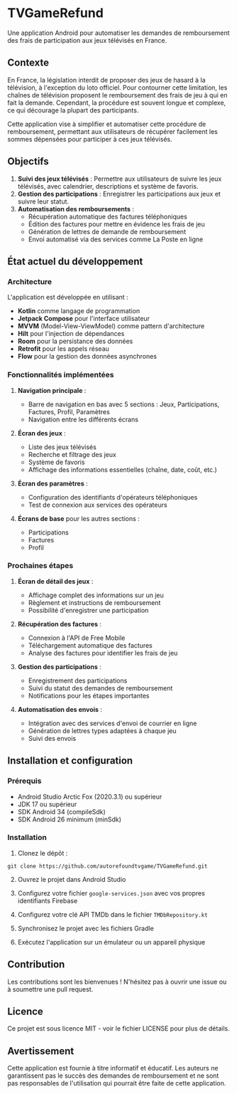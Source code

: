 # TVGameRefund

Une application Android pour automatiser les demandes de remboursement des frais de participation aux jeux télévisés en France.

## Contexte

En France, la législation interdit de proposer des jeux de hasard à la télévision, à l'exception du loto officiel. Pour contourner cette limitation, les chaînes de télévision proposent le remboursement des frais de jeu à qui en fait la demande. Cependant, la procédure est souvent longue et complexe, ce qui décourage la plupart des participants.

Cette application vise à simplifier et automatiser cette procédure de remboursement, permettant aux utilisateurs de récupérer facilement les sommes dépensées pour participer à ces jeux télévisés.

## Objectifs

1. **Suivi des jeux télévisés** : Permettre aux utilisateurs de suivre les jeux télévisés, avec calendrier, descriptions et système de favoris.
2. **Gestion des participations** : Enregistrer les participations aux jeux et suivre leur statut.
3. **Automatisation des remboursements** : 
   - Récupération automatique des factures téléphoniques
   - Édition des factures pour mettre en évidence les frais de jeu
   - Génération de lettres de demande de remboursement
   - Envoi automatisé via des services comme La Poste en ligne

## État actuel du développement

### Architecture

L'application est développée en utilisant :
- **Kotlin** comme langage de programmation
- **Jetpack Compose** pour l'interface utilisateur
- **MVVM** (Model-View-ViewModel) comme pattern d'architecture
- **Hilt** pour l'injection de dépendances
- **Room** pour la persistance des données
- **Retrofit** pour les appels réseau
- **Flow** pour la gestion des données asynchrones

### Fonctionnalités implémentées

1. **Navigation principale** :
   - Barre de navigation en bas avec 5 sections : Jeux, Participations, Factures, Profil, Paramètres
   - Navigation entre les différents écrans

2. **Écran des jeux** :
   - Liste des jeux télévisés
   - Recherche et filtrage des jeux
   - Système de favoris
   - Affichage des informations essentielles (chaîne, date, coût, etc.)

3. **Écran des paramètres** :
   - Configuration des identifiants d'opérateurs téléphoniques
   - Test de connexion aux services des opérateurs

4. **Écrans de base** pour les autres sections :
   - Participations
   - Factures
   - Profil

### Prochaines étapes

1. **Écran de détail des jeux** :
   - Affichage complet des informations sur un jeu
   - Règlement et instructions de remboursement
   - Possibilité d'enregistrer une participation

2. **Récupération des factures** :
   - Connexion à l'API de Free Mobile
   - Téléchargement automatique des factures
   - Analyse des factures pour identifier les frais de jeu

3. **Gestion des participations** :
   - Enregistrement des participations
   - Suivi du statut des demandes de remboursement
   - Notifications pour les étapes importantes

4. **Automatisation des envois** :
   - Intégration avec des services d'envoi de courrier en ligne
   - Génération de lettres types adaptées à chaque jeu
   - Suivi des envois

## Installation et configuration

### Prérequis

- Android Studio Arctic Fox (2020.3.1) ou supérieur
- JDK 17 ou supérieur
- SDK Android 34 (compileSdk)
- SDK Android 26 minimum (minSdk)

### Installation

1. Clonez le dépôt :
```
git clone https://github.com/autorefoundtvgame/TVGameRefund.git
```

2. Ouvrez le projet dans Android Studio

3. Configurez votre fichier `google-services.json` avec vos propres identifiants Firebase

4. Configurez votre clé API TMDb dans le fichier `TMDbRepository.kt`

5. Synchronisez le projet avec les fichiers Gradle

6. Exécutez l'application sur un émulateur ou un appareil physique

## Contribution

Les contributions sont les bienvenues ! N'hésitez pas à ouvrir une issue ou à soumettre une pull request.

## Licence

Ce projet est sous licence MIT - voir le fichier LICENSE pour plus de détails.

## Avertissement

Cette application est fournie à titre informatif et éducatif. Les auteurs ne garantissent pas le succès des demandes de remboursement et ne sont pas responsables de l'utilisation qui pourrait être faite de cette application.